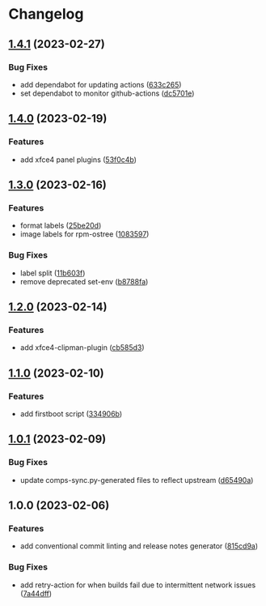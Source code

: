 # Changelog

## [1.4.1](https://github.com/ublue-os/vauxite/compare/v1.4.0...v1.4.1) (2023-02-27)


### Bug Fixes

* add dependabot for updating actions ([633c265](https://github.com/ublue-os/vauxite/commit/633c265a80b115afc08feb4431b4cf628866c0ab))
* set dependabot to monitor github-actions ([dc5701e](https://github.com/ublue-os/vauxite/commit/dc5701e5b61d48d212037ea59be9ed1f2b5fd6cf))

## [1.4.0](https://github.com/ublue-os/vauxite/compare/v1.3.0...v1.4.0) (2023-02-19)


### Features

* add xfce4 panel plugins ([53f0c4b](https://github.com/ublue-os/vauxite/commit/53f0c4bd55e4edee66bed758822a6917589ce1d3))

## [1.3.0](https://github.com/ublue-os/vauxite/compare/v1.2.0...v1.3.0) (2023-02-16)


### Features

* format labels ([25be20d](https://github.com/ublue-os/vauxite/commit/25be20db4a407fc5a3143a908311a386c6b162a6))
* image labels for rpm-ostree ([1083597](https://github.com/ublue-os/vauxite/commit/1083597a40a14216dc4f7ea6f83c8b99e365d6d5))


### Bug Fixes

* label split ([11b603f](https://github.com/ublue-os/vauxite/commit/11b603fd479d9a62bdcb1c6edccdeb177738b2b3))
* remove deprecated set-env ([b8788fa](https://github.com/ublue-os/vauxite/commit/b8788fad96b42b9785c54d1a369b7cf31df4858f))

## [1.2.0](https://github.com/ublue-os/vauxite/compare/v1.1.0...v1.2.0) (2023-02-14)


### Features

* add xfce4-clipman-plugin ([cb585d3](https://github.com/ublue-os/vauxite/commit/cb585d333d455b88c36608350dcf36da40b1dc4a))

## [1.1.0](https://github.com/ublue-os/vauxite/compare/v1.0.1...v1.1.0) (2023-02-10)


### Features

* add firstboot script ([334906b](https://github.com/ublue-os/vauxite/commit/334906b7fb55cfe7983988bdcd5f2131a4da9f55))

## [1.0.1](https://github.com/ublue-os/vauxite/compare/v1.0.0...v1.0.1) (2023-02-09)


### Bug Fixes

* update comps-sync.py-generated files to reflect upstream ([d65490a](https://github.com/ublue-os/vauxite/commit/d65490a2cf64462428dc537575c1c2acdfd20ae1))

## 1.0.0 (2023-02-06)


### Features

* add conventional commit linting and release notes generator ([815cd9a](https://github.com/ublue-os/vauxite/commit/815cd9ad0c05c893918a53cd130694445f3c9c98))


### Bug Fixes

* add retry-action for when builds fail due to intermittent network issues ([7a44dff](https://github.com/ublue-os/vauxite/commit/7a44dff5b8f1ea9cee918af7044c98cd50c29cd7))
